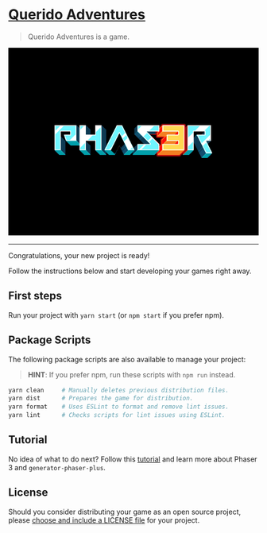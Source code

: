 # [Querido Adventures](https://example.com/)

>   Querido Adventures is a game.

![Screenshot](screenshot.png)

---

Congratulations, your new project is ready!

Follow the instructions below and start developing your games right away.


## First steps

Run your project with `yarn start` (or `npm start` if you prefer npm).


## Package Scripts

The following package scripts are also available to manage your project:

>   **HINT**: If you prefer npm, run these scripts with `npm run` instead.

```sh
yarn clean     # Manually deletes previous distribution files.
yarn dist      # Prepares the game for distribution.
yarn format    # Uses ESLint to format and remove lint issues.
yarn lint      # Checks scripts for lint issues using ESLint.
```

## Tutorial

No idea of what to do next? Follow this [tutorial][t] and learn more about
Phaser 3 and `generator-phaser-plus`.

[t]: https://github.com/rblopes/generator-phaser-plus#a-brief-tutorial


## License

Should you consider distributing your game as an open source project, please
[choose and include a LICENSE file](http://choosealicense.com/) for your
project.
